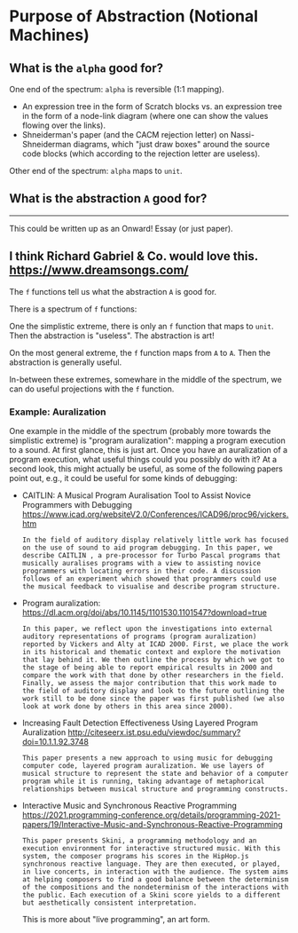 # Purpose of Abstraction (Notional Machines)

## What is the `alpha` good for?

One end of the spectrum: `alpha` is reversible (1:1 mapping).

* An expression tree in the form of Scratch blocks vs. an expression tree in the form of a node-link diagram (where one can show the values flowing over the links).
* Shneiderman's paper (and the CACM rejection letter) on Nassi-Shneiderman diagrams, which "just draw boxes" around the source code blocks (which according to the rejection letter are useless).

Other end of the spectrum: `alpha` maps to `unit`.

## What is the abstraction `A` good for?

---
This could be written up as an Onward! Essay (or just paper).

I think Richard Gabriel & Co. would love this.
https://www.dreamsongs.com/
---

The `f` functions tell us what the abstraction `A` is good for.

There is a spectrum of `f` functions:

One the simplistic extreme, there is only an `f` function that maps to `unit`. Then the abstraction is "useless". The abstraction is art!

On the most general extreme, the `f` function maps from `A` to `A`. Then the abstraction is generally useful.

In-between these extremes, somewhare in the middle of the spectrum, we can do useful projections with the `f` function.

### Example: Auralization

One example in the middle of the spectrum (probably more towards the simplistic extreme) is "program auralization": mapping a program execution to a sound. At first glance, this is just art. Once you have an auralization of a program execution, what useful things could you possibly do with it? At a second look, this might actually be useful, as some of the following papers point out, e.g., it could be useful for some kinds of debugging:

* CAITLIN: A Musical Program Auralisation Tool to Assist Novice Programmers with Debugging
  https://www.icad.org/websiteV2.0/Conferences/ICAD96/proc96/vickers.htm
  ```
  In the field of auditory display relatively little work has focused on the use of sound to aid program debugging. In this paper, we describe CAITLIN , a pre-processor for Turbo Pascal programs that musically auralises programs with a view to assisting novice programmers with locating errors in their code. A discussion follows of an experiment which showed that programmers could use the musical feedback to visualise and describe program structure. 
  ```
* Program auralization:
  https://dl.acm.org/doi/abs/10.1145/1101530.1101547?download=true
  ```
  In this paper, we reflect upon the investigations into external auditory representations of programs (program auralization) reported by Vickers and Alty at ICAD 2000. First, we place the work in its historical and thematic context and explore the motivation that lay behind it. We then outline the process by which we got to the stage of being able to report empirical results in 2000 and compare the work with that done by other researchers in the field. Finally, we assess the major contribution that this work made to the field of auditory display and look to the future outlining the work still to be done since the paper was first published (we also look at work done by others in this area since 2000).
  ```
* Increasing Fault Detection Effectiveness Using Layered Program Auralization
  http://citeseerx.ist.psu.edu/viewdoc/summary?doi=10.1.1.92.3748
  ```
  This paper presents a new approach to using music for debugging computer code, layered program auralization. We use layers of musical structure to represent the state and behavior of a computer program while it is running, taking advantage of metaphorical relationships between musical structure and programming constructs. 
  ```
* Interactive Music and Synchronous Reactive Programming
  https://2021.programming-conference.org/details/programming-2021-papers/19/Interactive-Music-and-Synchronous-Reactive-Programming
  ```
  This paper presents Skini, a programming methodology and an execution environment for interactive structured music. With this system, the composer programs his scores in the HipHop.js synchronous reactive language. They are then executed, or played, in live concerts, in interaction with the audience. The system aims at helping composers to find a good balance between the determinism of the compositions and the nondeterminism of the interactions with the public. Each execution of a Skini score yields to a different but aesthetically consistent interpretation.
  ```
  This is more about "live programming", an art form.
